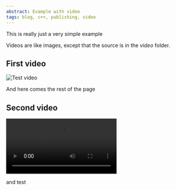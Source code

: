```yaml
---
abstract: Example with video
tags: blog, c++, publishing, video
---
```


This is really just a very simple example

Videos are like images, except that the source is in the *video* folder.

## First video

![Test video](video/example.mp4;p360)

And here comes the rest of the page

## Second video

![Test video](video/test.mp4)

and test

